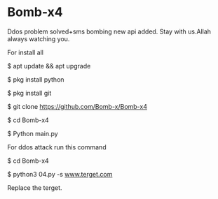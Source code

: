 # Bomb-x4
Ddos problem solved+sms bombing new api added. Stay with us.Allah always watching you.
 



For install all 

$ apt update && apt upgrade 

$ pkg install python 

$ pkg install git 

$ git clone https://github.com/Bomb-x/Bomb-x4

$ cd Bomb-x4

$ Python main.py 

For ddos attack run this command

$ cd Bomb-x4

$ python3 04.py -s www.terget.com

Replace the terget.


